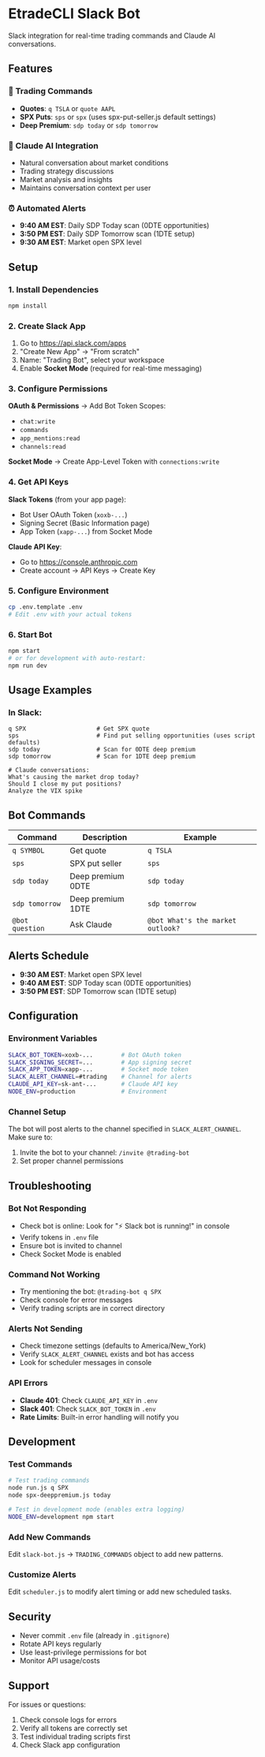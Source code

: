 # EtradeCLI Slack Bot

Slack integration for real-time trading commands and Claude AI conversations.

## Features

### 🤖 Trading Commands
- **Quotes**: `q TSLA` or `quote AAPL`
- **SPX Puts**: `sps` or `spx` (uses spx-put-seller.js default settings)
- **Deep Premium**: `sdp today` or `sdp tomorrow`

### 🧠 Claude AI Integration
- Natural conversation about market conditions
- Trading strategy discussions
- Market analysis and insights
- Maintains conversation context per user

### ⏰ Automated Alerts
- **9:40 AM EST**: Daily SDP Today scan (0DTE opportunities)
- **3:50 PM EST**: Daily SDP Tomorrow scan (1DTE setup)
- **9:30 AM EST**: Market open SPX level

## Setup

### 1. Install Dependencies
```bash
npm install
```

### 2. Create Slack App
1. Go to https://api.slack.com/apps
2. "Create New App" → "From scratch"
3. Name: "Trading Bot", select your workspace
4. Enable **Socket Mode** (required for real-time messaging)

### 3. Configure Permissions
**OAuth & Permissions** → Add Bot Token Scopes:
- `chat:write`
- `commands` 
- `app_mentions:read`
- `channels:read`

**Socket Mode** → Create App-Level Token with `connections:write`

### 4. Get API Keys
**Slack Tokens** (from your app page):
- Bot User OAuth Token (`xoxb-...`)
- Signing Secret (Basic Information page)
- App Token (`xapp-...`) from Socket Mode

**Claude API Key**:
- Go to https://console.anthropic.com
- Create account → API Keys → Create Key

### 5. Configure Environment
```bash
cp .env.template .env
# Edit .env with your actual tokens
```

### 6. Start Bot
```bash
npm start
# or for development with auto-restart:
npm run dev
```

## Usage Examples

### In Slack:
```
q SPX                    # Get SPX quote
sps                      # Find put selling opportunities (uses script defaults)
sdp today                # Scan for 0DTE deep premium
sdp tomorrow             # Scan for 1DTE deep premium

# Claude conversations:
What's causing the market drop today?
Should I close my put positions?
Analyze the VIX spike
```

## Bot Commands

| Command | Description | Example |
|---------|-------------|---------|
| `q SYMBOL` | Get quote | `q TSLA` |
| `sps` | SPX put seller | `sps` |
| `sdp today` | Deep premium 0DTE | `sdp today` |
| `sdp tomorrow` | Deep premium 1DTE | `sdp tomorrow` |
| `@bot question` | Ask Claude | `@bot What's the market outlook?` |

## Alerts Schedule

- **9:30 AM EST**: Market open SPX level
- **9:40 AM EST**: SDP Today scan (0DTE opportunities)
- **3:50 PM EST**: SDP Tomorrow scan (1DTE setup)

## Configuration

### Environment Variables
```bash
SLACK_BOT_TOKEN=xoxb-...        # Bot OAuth token
SLACK_SIGNING_SECRET=...        # App signing secret  
SLACK_APP_TOKEN=xapp-...        # Socket mode token
SLACK_ALERT_CHANNEL=#trading    # Channel for alerts
CLAUDE_API_KEY=sk-ant-...       # Claude API key
NODE_ENV=production             # Environment
```

### Channel Setup
The bot will post alerts to the channel specified in `SLACK_ALERT_CHANNEL`. Make sure to:
1. Invite the bot to your channel: `/invite @trading-bot`
2. Set proper channel permissions

## Troubleshooting

### Bot Not Responding
- Check bot is online: Look for "⚡️ Slack bot is running!" in console
- Verify tokens in `.env` file
- Ensure bot is invited to channel
- Check Socket Mode is enabled

### Command Not Working
- Try mentioning the bot: `@trading-bot q SPX`
- Check console for error messages
- Verify trading scripts are in correct directory

### Alerts Not Sending
- Check timezone settings (defaults to America/New_York)
- Verify `SLACK_ALERT_CHANNEL` exists and bot has access
- Look for scheduler messages in console

### API Errors
- **Claude 401**: Check `CLAUDE_API_KEY` in `.env`
- **Slack 401**: Check `SLACK_BOT_TOKEN` in `.env`
- **Rate Limits**: Built-in error handling will notify you

## Development

### Test Commands
```bash
# Test trading commands
node run.js q SPX
node spx-deeppremium.js today

# Test in development mode (enables extra logging)
NODE_ENV=development npm start
```

### Add New Commands
Edit `slack-bot.js` → `TRADING_COMMANDS` object to add new patterns.

### Customize Alerts
Edit `scheduler.js` to modify alert timing or add new scheduled tasks.

## Security

- Never commit `.env` file (already in `.gitignore`)
- Rotate API keys regularly
- Use least-privilege permissions for bot
- Monitor API usage/costs

## Support

For issues or questions:
1. Check console logs for errors
2. Verify all tokens are correctly set
3. Test individual trading scripts first
4. Check Slack app configuration